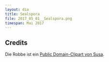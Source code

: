 ```yaml
---
layout: dia
title: Sealspora
file: 2017_05_01__Sealspora.png
timespan: Mai 2017
---
```


## Credits

Die Robbe ist ein [Public Domain-Clipart von Susa](https://openclipart.org/detail/260187/baby-seal-drawing).
